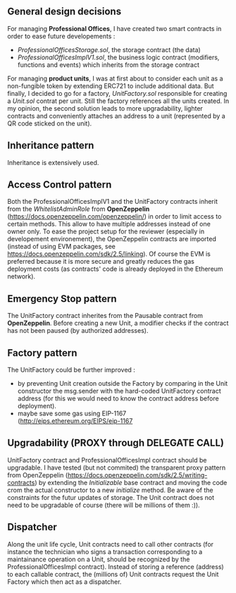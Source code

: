 ## General design decisions
For managing **Professional Offices**, I have created two smart contracts in order to ease future developements :
* *ProfessionalOfficesStorage.sol*, the storage contract (the data)
* *ProfessionalOfficesImplV1.sol*, the business logic contract (modifiers, functions and events) which inherits from the storage contract

For managing **product units**, I was at first about to consider each unit as a non-fungible token by extending ERC721 to include additional data. But finally, I decided to go for a factory, *UnitFactory.sol* responsible for creating a *Unit.sol* contrat per unit. Still the factory references all the units created.
In my opinion, the second solution leads to more upgradability, lighter contracts and conveniently attaches an address to a unit (represented by a QR code sticked on the unit).

## Inheritance pattern
Inheritance is extensively used.

## Access Control pattern
Both the ProfessionalOfficesImplV1 and the UnitFactory contracts inherit from the *WhitelistAdminRole* from **OpenZeppelin** (https://docs.openzeppelin.com/openzeppelin/) in order to limit access to certain methods. This allow to have multiple addresses instead of one owner only.
To ease the project setup for the reviewer (especially in developement environement), the OpenZeppelin contracts are imported (instead of using EVM packages, see https://docs.openzeppelin.com/sdk/2.5/linking). Of course the EVM is preferred because it is more secure and greatly reduces the gas deployment costs (as contracts' code is already deployed in the Ethereum network).

## Emergency Stop pattern
The UnitFactory contract inherites from the Pausable contract from **OpenZeppelin**. Before creating a new Unit, a modifier checks if the contract has not been paused (by authorized addresses).

## Factory pattern
The UnitFactory could be further improved :
- by preventing Unit creation outside the Factory by comparing in the Unit constructor the msg.sender with the hard-coded UnitFactory contract address (for this we would need to know the contract address before deployment). 
- maybe save some gas using EIP-1167 (http://eips.ethereum.org/EIPS/eip-1167

## Upgradability (PROXY through DELEGATE CALL)
UnitFactory contract and ProfessionalOfficesImpl contract should be upgradable. I have tested (but not commited) the transparent proxy pattern from OpenZeppelin (https://docs.openzeppelin.com/sdk/2.5/writing-contracts) by extending the *Initializable* base contract and moving the code crom the actual constructor to a new *initialize* method. Be aware of the constraints for the futur updates of storage.
The Unit contract does not need to be upgradable of course (there will be millions of them :)).

## Dispatcher
Along the unit life cycle, Unit contracts need to call other contracts (for instance the technician who signs a transaction corresponding to a maintainance operation on a Unit, should be recognized by the ProfessionalOfficesImpl contract).
Instead of storing a reference (address) to each callable contract, the (millions of) Unit contracts request the Unit Factory which then act as a dispatcher. 
